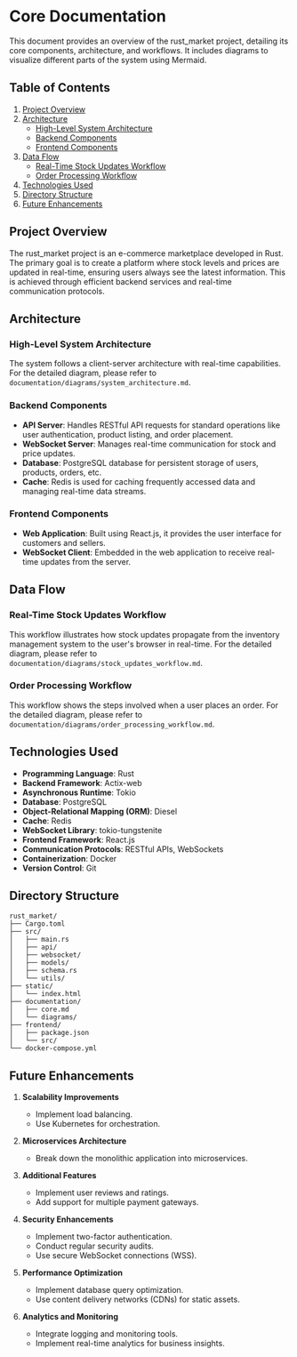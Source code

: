 # Core Documentation

This document provides an overview of the rust_market project, detailing its core components, architecture, and workflows. It includes diagrams to visualize different parts of the system using Mermaid.

## Table of Contents

1. [Project Overview](#project-overview)
2. [Architecture](#architecture)
   - [High-Level System Architecture](#high-level-system-architecture)
   - [Backend Components](#backend-components)
   - [Frontend Components](#frontend-components)
3. [Data Flow](#data-flow)
   - [Real-Time Stock Updates Workflow](#real-time-stock-updates-workflow)
   - [Order Processing Workflow](#order-processing-workflow)
4. [Technologies Used](#technologies-used)
5. [Directory Structure](#directory-structure)
6. [Future Enhancements](#future-enhancements)

## Project Overview

The rust_market project is an e-commerce marketplace developed in Rust. The primary goal is to create a platform where stock levels and prices are updated in real-time, ensuring users always see the latest information. This is achieved through efficient backend services and real-time communication protocols.

## Architecture

### High-Level System Architecture

The system follows a client-server architecture with real-time capabilities. For the detailed diagram, please refer to `documentation/diagrams/system_architecture.md`.

### Backend Components

- **API Server**: Handles RESTful API requests for standard operations like user authentication, product listing, and order placement.
- **WebSocket Server**: Manages real-time communication for stock and price updates.
- **Database**: PostgreSQL database for persistent storage of users, products, orders, etc.
- **Cache**: Redis is used for caching frequently accessed data and managing real-time data streams.

### Frontend Components

- **Web Application**: Built using React.js, it provides the user interface for customers and sellers.
- **WebSocket Client**: Embedded in the web application to receive real-time updates from the server.

## Data Flow

### Real-Time Stock Updates Workflow

This workflow illustrates how stock updates propagate from the inventory management system to the user's browser in real-time. For the detailed diagram, please refer to `documentation/diagrams/stock_updates_workflow.md`.

### Order Processing Workflow

This workflow shows the steps involved when a user places an order. For the detailed diagram, please refer to `documentation/diagrams/order_processing_workflow.md`.

## Technologies Used

- **Programming Language**: Rust
- **Backend Framework**: Actix-web
- **Asynchronous Runtime**: Tokio
- **Database**: PostgreSQL
- **Object-Relational Mapping (ORM)**: Diesel
- **Cache**: Redis
- **WebSocket Library**: tokio-tungstenite
- **Frontend Framework**: React.js
- **Communication Protocols**: RESTful APIs, WebSockets
- **Containerization**: Docker
- **Version Control**: Git

## Directory Structure

```
rust_market/
├── Cargo.toml
├── src/
│   ├── main.rs
│   ├── api/
│   ├── websocket/
│   ├── models/
│   ├── schema.rs
│   └── utils/
├── static/
│   └── index.html
├── documentation/
│   ├── core.md
│   └── diagrams/
├── frontend/
│   ├── package.json
│   └── src/
└── docker-compose.yml
```

## Future Enhancements

1. **Scalability Improvements**
   - Implement load balancing.
   - Use Kubernetes for orchestration.

2. **Microservices Architecture**
   - Break down the monolithic application into microservices.

3. **Additional Features**
   - Implement user reviews and ratings.
   - Add support for multiple payment gateways.

4. **Security Enhancements**
   - Implement two-factor authentication.
   - Conduct regular security audits.
   - Use secure WebSocket connections (WSS).

5. **Performance Optimization**
   - Implement database query optimization.
   - Use content delivery networks (CDNs) for static assets.

6. **Analytics and Monitoring**
   - Integrate logging and monitoring tools.
   - Implement real-time analytics for business insights.
